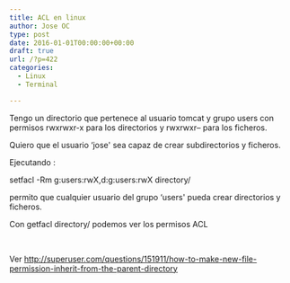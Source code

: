 ```yaml
---
title: ACL en linux
author: Jose OC
type: post
date: 2016-01-01T00:00:00+00:00
draft: true
url: /?p=422
categories:
  - Linux
  - Terminal

---
```

Tengo un directorio que pertenece al usuario tomcat y grupo users con permisos rwxrwxr-x para los directorios y rwxrwxr&#8211; para los ficheros.

Quiero que el usuario &#8216;jose' sea capaz de crear subdirectorios y ficheros.

Ejecutando :

setfacl -Rm g:users:rwX,d:g:users:rwX directory/

permito que cualquier usuario del grupo &#8216;users' pueda crear directorios y ficheros.

Con getfacl directory/ podemos ver los permisos ACL

&nbsp;

Ver <http://superuser.com/questions/151911/how-to-make-new-file-permission-inherit-from-the-parent-directory>